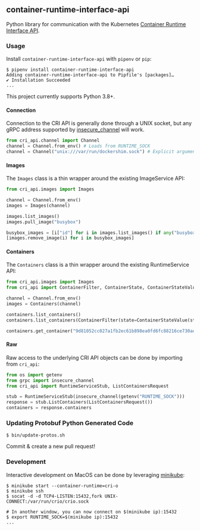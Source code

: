 ## container-runtime-interface-api

Python library for communication with the Kubernetes [Container Runtime Interface API](https://github.com/kubernetes/cri-api).

### Usage

Install `container-runtime-interface-api` with `pipenv` or `pip`:

```shell
$ pipenv install container-runtime-interface-api
Adding container-runtime-interface-api to Pipfile's [packages]…
✔ Installation Succeeded
...
```

This project currently supports Python 3.8+.

#### Connection

Connection to the CRI API is generally done through a UNIX socket, but any gRPC address supported by [insecure_channel](https://grpc.github.io/grpc/python/grpc.html#grpc.insecure_channel) will work.

```python
from cri_api.channel import Channel
channel = Channel.from_env() # Loads from RUNTIME_SOCK
channel = Channel("unix:///var/run/dockershim.sock") # Explicit argument
```

#### Images

The `Images` class is a thin wrapper around the existing ImageService API:

```python
from cri_api.images import Images

channel = Channel.from_env()
images = Images(channel)

images.list_images()
images.pull_image("busybox")

busybox_images = [i["id"] for i in images.list_images() if any("busybox" in r for r in i["repoTags"])]
[images.remove_image(i) for i in busybox_images]
```

#### Containers

The `Containers` class is a thin wrapper around the existing RuntimeService API:

```python
from cri_api.images import Images
from cri_api import ContainerFilter, ContainerState, ContainerStateValue

channel = Channel.from_env()
images = Containers(channel)

containers.list_containers()
containers.list_containers(ContainerFilter(state=ContainerStateValue(state=ContainerState.CONTAINER_EXITED)))

containers.get_container("9d81052cc027a1fb2ec61b898ea0fd6fc88216ce730ad75f4c52b29849cb440f")
```

#### Raw

Raw access to the underlying CRI API objects can be done by importing from `cri_api`:

```python
from os import getenv
from grpc import insecure_channel
from cri_api import RuntimeServiceStub, ListContainersRequest

stub = RuntimeServiceStub(insecure_channel(getenv("RUNTIME_SOCK")))
response = stub.ListContainers(ListContainersRequest())
containers = response.containers
```

### Updating Protobuf Python Generated Code

```shell
$ bin/update-protos.sh
```

Commit & create a new pull request!

### Development

Interactive development on MacOS can be done by leveraging [minikube](https://kubernetes.io/docs/tasks/tools/install-minikube/):

```shell
$ minikube start --container-runtime=cri-o
$ minikube ssh
$ socat -d -d TCP4-LISTEN:15432,fork UNIX-CONNECT:/var/run/crio/crio.sock

# In another window, you can now connect on $(minikube ip):15432
$ export RUNTIME_SOCK=$(minikube ip):15432
...
```
